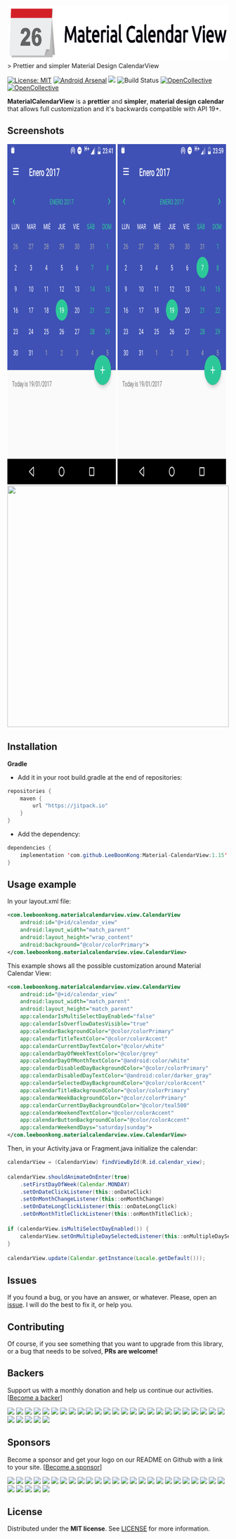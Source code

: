 <img src="https://raw.githubusercontent.com/BlackBoxVision/material-calendar-view/master/art/logo.png" width="720px" height="125px">
> Prettier and simpler Material Design CalendarView

[![License: MIT](https://img.shields.io/badge/License-MIT-brightgreen.svg)](https://opensource.org/licenses/MIT) [![Android Arsenal](https://img.shields.io/badge/Android%20Arsenal-Material%20Calendar%20View-brightgreen.svg?style=flat)](http://android-arsenal.com/details/1/2715) [![](https://jitpack.io/v/BlackBoxVision/material-calendar-view.svg)](https://jitpack.io/#BlackBoxVision/material-calendar-view) ![Build Status](https://travis-ci.org/BlackBoxVision/material-calendar-view.svg?branch=master) [![OpenCollective](https://opencollective.com/material-calendar-view/backers/badge.svg)](#backers) 
[![OpenCollective](https://opencollective.com/material-calendar-view/sponsors/badge.svg)](#sponsors)
 

**MaterialCalendarView** is a **prettier** and **simpler**, **material design calendar** that allows full customization and it's backwards compatible with API 19+.

## Screenshots

<div style="align:center; display:inline-block; width:100%;">
	<img src="https://raw.githubusercontent.com/BlackBoxVision/material-calendar-view/master/art/newer.png" height="775" width="49%">
	<img src="https://raw.githubusercontent.com/BlackBoxVision/material-calendar-view/master/art/other.png" height="775" width="49%">
</div>

<img src="https://i.imgur.com/ViolZD2.gif" height="550" width="100%" style="align: center;">

## Installation

**Gradle**

- Add it in your root build.gradle at the end of repositories:

```java
repositories {
	maven { 
	    url "https://jitpack.io"
	}
}
```

- Add the dependency:

```java
dependencies {
    implementation 'com.github.LeeBoonKong:Material-CalendarView:1.15'
}
```

## Usage example

In your layout.xml file:

```xml
<com.leeboonkong.materialcalendarview.view.CalendarView
	android:id="@+id/calendar_view"
	android:layout_width="match_parent"
	android:layout_height="wrap_content"
	android:background="@color/colorPrimary">
</com.leeboonkong.materialcalendarview.view.CalendarView>
```

This example shows all the possible customization around Material Calendar View:

```xml
<com.leeboonkong.materialcalendarview.view.CalendarView
	android:id="@+id/calendar_view"
	android:layout_width="match_parent"
	android:layout_height="match_parent"
	app:calendarIsMultiSelectDayEnabled="false"
	app:calendarIsOverflowDatesVisible="true"
	app:calendarBackgroundColor="@color/colorPrimary"
	app:calendarTitleTextColor="@color/colorAccent"
	app:calendarCurrentDayTextColor="@color/white"
	app:calendarDayOfWeekTextColor="@color/grey"
	app:calendarDayOfMonthTextColor="@android:color/white"
	app:calendarDisabledDayBackgroundColor="@color/colorPrimary"
	app:calendarDisabledDayTextColor="@android:color/darker_gray"
	app:calendarSelectedDayBackgroundColor="@color/colorAccent"
	app:calendarTitleBackgroundColor="@color/colorPrimary"
	app:calendarWeekBackgroundColor="@color/colorPrimary"
	app:calendarCurrentDayBackgroundColor="@color/teal500"
	app:calendarWeekendTextColor="@color/colorAccent"
	app:calendarButtonBackgroundColor="@color/colorAccent"
	app:calendarWeekendDays="saturday|sunday">
</com.leeboonkong.materialcalendarview.view.CalendarView>
```
Then, in your Activity.java or Fragment.java initialize the calendar: 

```java
calendarView = (CalendarView) findViewById(R.id.calendar_view);

calendarView.shouldAnimateOnEnter(true)
	.setFirstDayOfWeek(Calendar.MONDAY)	
	.setOnDateClickListener(this::onDateClick)
	.setOnMonthChangeListener(this::onMonthChange)
	.setOnDateLongClickListener(this::onDateLongClick)
	.setOnMonthTitleClickListener(this::onMonthTitleClick);

if (calendarView.isMultiSelectDayEnabled()) {
	calendarView.setOnMultipleDaySelectedListener(this::onMultipleDaySelected);
}

calendarView.update(Calendar.getInstance(Locale.getDefault()));
```

## Issues

If you found a bug, or you have an answer, or whatever. Please, open an [issue](https://github.com/BlackBoxVision/material-calendar-view/issues). I will do the best to fix it, or help you.

## Contributing

Of course, if you see something that you want to upgrade from this library, or a bug that needs to be solved, **PRs are welcome!**


## Backers
Support us with a monthly donation and help us continue our activities. [[Become a backer](https://opencollective.com/material-calendar-view#backer)]

<a href="https://opencollective.com/material-calendar-view/backer/0/website" target="_blank"><img src="https://opencollective.com/material-calendar-view/backer/0/avatar.svg"></a>
<a href="https://opencollective.com/material-calendar-view/backer/1/website" target="_blank"><img src="https://opencollective.com/material-calendar-view/backer/1/avatar.svg"></a>
<a href="https://opencollective.com/material-calendar-view/backer/2/website" target="_blank"><img src="https://opencollective.com/material-calendar-view/backer/2/avatar.svg"></a>
<a href="https://opencollective.com/material-calendar-view/backer/3/website" target="_blank"><img src="https://opencollective.com/material-calendar-view/backer/3/avatar.svg"></a>
<a href="https://opencollective.com/material-calendar-view/backer/4/website" target="_blank"><img src="https://opencollective.com/material-calendar-view/backer/4/avatar.svg"></a>
<a href="https://opencollective.com/material-calendar-view/backer/5/website" target="_blank"><img src="https://opencollective.com/material-calendar-view/backer/5/avatar.svg"></a>
<a href="https://opencollective.com/material-calendar-view/backer/6/website" target="_blank"><img src="https://opencollective.com/material-calendar-view/backer/6/avatar.svg"></a>
<a href="https://opencollective.com/material-calendar-view/backer/7/website" target="_blank"><img src="https://opencollective.com/material-calendar-view/backer/7/avatar.svg"></a>
<a href="https://opencollective.com/material-calendar-view/backer/8/website" target="_blank"><img src="https://opencollective.com/material-calendar-view/backer/8/avatar.svg"></a>
<a href="https://opencollective.com/material-calendar-view/backer/9/website" target="_blank"><img src="https://opencollective.com/material-calendar-view/backer/9/avatar.svg"></a>
<a href="https://opencollective.com/material-calendar-view/backer/10/website" target="_blank"><img src="https://opencollective.com/material-calendar-view/backer/10/avatar.svg"></a>
<a href="https://opencollective.com/material-calendar-view/backer/11/website" target="_blank"><img src="https://opencollective.com/material-calendar-view/backer/11/avatar.svg"></a>
<a href="https://opencollective.com/material-calendar-view/backer/12/website" target="_blank"><img src="https://opencollective.com/material-calendar-view/backer/12/avatar.svg"></a>
<a href="https://opencollective.com/material-calendar-view/backer/13/website" target="_blank"><img src="https://opencollective.com/material-calendar-view/backer/13/avatar.svg"></a>
<a href="https://opencollective.com/material-calendar-view/backer/14/website" target="_blank"><img src="https://opencollective.com/material-calendar-view/backer/14/avatar.svg"></a>
<a href="https://opencollective.com/material-calendar-view/backer/15/website" target="_blank"><img src="https://opencollective.com/material-calendar-view/backer/15/avatar.svg"></a>
<a href="https://opencollective.com/material-calendar-view/backer/16/website" target="_blank"><img src="https://opencollective.com/material-calendar-view/backer/16/avatar.svg"></a>
<a href="https://opencollective.com/material-calendar-view/backer/17/website" target="_blank"><img src="https://opencollective.com/material-calendar-view/backer/17/avatar.svg"></a>
<a href="https://opencollective.com/material-calendar-view/backer/18/website" target="_blank"><img src="https://opencollective.com/material-calendar-view/backer/18/avatar.svg"></a>
<a href="https://opencollective.com/material-calendar-view/backer/19/website" target="_blank"><img src="https://opencollective.com/material-calendar-view/backer/19/avatar.svg"></a>
<a href="https://opencollective.com/material-calendar-view/backer/20/website" target="_blank"><img src="https://opencollective.com/material-calendar-view/backer/20/avatar.svg"></a>
<a href="https://opencollective.com/material-calendar-view/backer/21/website" target="_blank"><img src="https://opencollective.com/material-calendar-view/backer/21/avatar.svg"></a>
<a href="https://opencollective.com/material-calendar-view/backer/22/website" target="_blank"><img src="https://opencollective.com/material-calendar-view/backer/22/avatar.svg"></a>
<a href="https://opencollective.com/material-calendar-view/backer/23/website" target="_blank"><img src="https://opencollective.com/material-calendar-view/backer/23/avatar.svg"></a>
<a href="https://opencollective.com/material-calendar-view/backer/24/website" target="_blank"><img src="https://opencollective.com/material-calendar-view/backer/24/avatar.svg"></a>
<a href="https://opencollective.com/material-calendar-view/backer/25/website" target="_blank"><img src="https://opencollective.com/material-calendar-view/backer/25/avatar.svg"></a>
<a href="https://opencollective.com/material-calendar-view/backer/26/website" target="_blank"><img src="https://opencollective.com/material-calendar-view/backer/26/avatar.svg"></a>
<a href="https://opencollective.com/material-calendar-view/backer/27/website" target="_blank"><img src="https://opencollective.com/material-calendar-view/backer/27/avatar.svg"></a>
<a href="https://opencollective.com/material-calendar-view/backer/28/website" target="_blank"><img src="https://opencollective.com/material-calendar-view/backer/28/avatar.svg"></a>
<a href="https://opencollective.com/material-calendar-view/backer/29/website" target="_blank"><img src="https://opencollective.com/material-calendar-view/backer/29/avatar.svg"></a>

## Sponsors
Become a sponsor and get your logo on our README on Github with a link to your site. [[Become a sponsor](https://opencollective.com/material-calendar-view#sponsor)]

<a href="https://opencollective.com/material-calendar-view/sponsor/0/website" target="_blank"><img src="https://opencollective.com/material-calendar-view/sponsor/0/avatar.svg"></a>
<a href="https://opencollective.com/material-calendar-view/sponsor/1/website" target="_blank"><img src="https://opencollective.com/material-calendar-view/sponsor/1/avatar.svg"></a>
<a href="https://opencollective.com/material-calendar-view/sponsor/2/website" target="_blank"><img src="https://opencollective.com/material-calendar-view/sponsor/2/avatar.svg"></a>
<a href="https://opencollective.com/material-calendar-view/sponsor/3/website" target="_blank"><img src="https://opencollective.com/material-calendar-view/sponsor/3/avatar.svg"></a>
<a href="https://opencollective.com/material-calendar-view/sponsor/4/website" target="_blank"><img src="https://opencollective.com/material-calendar-view/sponsor/4/avatar.svg"></a>
<a href="https://opencollective.com/material-calendar-view/sponsor/5/website" target="_blank"><img src="https://opencollective.com/material-calendar-view/sponsor/5/avatar.svg"></a>
<a href="https://opencollective.com/material-calendar-view/sponsor/6/website" target="_blank"><img src="https://opencollective.com/material-calendar-view/sponsor/6/avatar.svg"></a>
<a href="https://opencollective.com/material-calendar-view/sponsor/7/website" target="_blank"><img src="https://opencollective.com/material-calendar-view/sponsor/7/avatar.svg"></a>
<a href="https://opencollective.com/material-calendar-view/sponsor/8/website" target="_blank"><img src="https://opencollective.com/material-calendar-view/sponsor/8/avatar.svg"></a>
<a href="https://opencollective.com/material-calendar-view/sponsor/9/website" target="_blank"><img src="https://opencollective.com/material-calendar-view/sponsor/9/avatar.svg"></a>
<a href="https://opencollective.com/material-calendar-view/sponsor/10/website" target="_blank"><img src="https://opencollective.com/material-calendar-view/sponsor/10/avatar.svg"></a>
<a href="https://opencollective.com/material-calendar-view/sponsor/11/website" target="_blank"><img src="https://opencollective.com/material-calendar-view/sponsor/11/avatar.svg"></a>
<a href="https://opencollective.com/material-calendar-view/sponsor/12/website" target="_blank"><img src="https://opencollective.com/material-calendar-view/sponsor/12/avatar.svg"></a>
<a href="https://opencollective.com/material-calendar-view/sponsor/13/website" target="_blank"><img src="https://opencollective.com/material-calendar-view/sponsor/13/avatar.svg"></a>
<a href="https://opencollective.com/material-calendar-view/sponsor/14/website" target="_blank"><img src="https://opencollective.com/material-calendar-view/sponsor/14/avatar.svg"></a>
<a href="https://opencollective.com/material-calendar-view/sponsor/15/website" target="_blank"><img src="https://opencollective.com/material-calendar-view/sponsor/15/avatar.svg"></a>
<a href="https://opencollective.com/material-calendar-view/sponsor/16/website" target="_blank"><img src="https://opencollective.com/material-calendar-view/sponsor/16/avatar.svg"></a>
<a href="https://opencollective.com/material-calendar-view/sponsor/17/website" target="_blank"><img src="https://opencollective.com/material-calendar-view/sponsor/17/avatar.svg"></a>
<a href="https://opencollective.com/material-calendar-view/sponsor/18/website" target="_blank"><img src="https://opencollective.com/material-calendar-view/sponsor/18/avatar.svg"></a>
<a href="https://opencollective.com/material-calendar-view/sponsor/19/website" target="_blank"><img src="https://opencollective.com/material-calendar-view/sponsor/19/avatar.svg"></a>
<a href="https://opencollective.com/material-calendar-view/sponsor/20/website" target="_blank"><img src="https://opencollective.com/material-calendar-view/sponsor/20/avatar.svg"></a>
<a href="https://opencollective.com/material-calendar-view/sponsor/21/website" target="_blank"><img src="https://opencollective.com/material-calendar-view/sponsor/21/avatar.svg"></a>
<a href="https://opencollective.com/material-calendar-view/sponsor/22/website" target="_blank"><img src="https://opencollective.com/material-calendar-view/sponsor/22/avatar.svg"></a>
<a href="https://opencollective.com/material-calendar-view/sponsor/23/website" target="_blank"><img src="https://opencollective.com/material-calendar-view/sponsor/23/avatar.svg"></a>
<a href="https://opencollective.com/material-calendar-view/sponsor/24/website" target="_blank"><img src="https://opencollective.com/material-calendar-view/sponsor/24/avatar.svg"></a>
<a href="https://opencollective.com/material-calendar-view/sponsor/25/website" target="_blank"><img src="https://opencollective.com/material-calendar-view/sponsor/25/avatar.svg"></a>
<a href="https://opencollective.com/material-calendar-view/sponsor/26/website" target="_blank"><img src="https://opencollective.com/material-calendar-view/sponsor/26/avatar.svg"></a>
<a href="https://opencollective.com/material-calendar-view/sponsor/27/website" target="_blank"><img src="https://opencollective.com/material-calendar-view/sponsor/27/avatar.svg"></a>
<a href="https://opencollective.com/material-calendar-view/sponsor/28/website" target="_blank"><img src="https://opencollective.com/material-calendar-view/sponsor/28/avatar.svg"></a>
<a href="https://opencollective.com/material-calendar-view/sponsor/29/website" target="_blank"><img src="https://opencollective.com/material-calendar-view/sponsor/29/avatar.svg"></a>

## License

Distributed under the **MIT license**. See [LICENSE](https://github.com/BlackBoxVision/material-calendar-view/blob/master/LICENSE) for more information.

